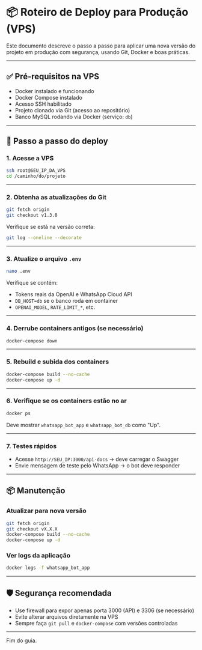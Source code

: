 # 📦 Roteiro de Deploy para Produção (VPS)

Este documento descreve o passo a passo para aplicar uma nova versão do projeto em produção com segurança, usando Git, Docker e boas práticas.

---

## ✅ Pré-requisitos na VPS

- Docker instalado e funcionando
- Docker Compose instalado
- Acesso SSH habilitado
- Projeto clonado via Git (acesso ao repositório)
- Banco MySQL rodando via Docker (serviço: `db`)

---

## 🚀 Passo a passo do deploy

### 1. Acesse a VPS

```bash
ssh root@SEU_IP_DA_VPS
cd /caminho/do/projeto
```

---

### 2. Obtenha as atualizações do Git

```bash
git fetch origin
git checkout v1.3.0
```

Verifique se está na versão correta:

```bash
git log --oneline --decorate
```

---

### 3. Atualize o arquivo `.env`

```bash
nano .env
```

Verifique se contém:

- Tokens reais da OpenAI e WhatsApp Cloud API
- `DB_HOST=db` se o banco roda em container
- `OPENAI_MODEL`, `RATE_LIMIT_*`, etc.

---

### 4. Derrube containers antigos (se necessário)

```bash
docker-compose down
```

---

### 5. Rebuild e subida dos containers

```bash
docker-compose build --no-cache
docker-compose up -d
```

---

### 6. Verifique se os containers estão no ar

```bash
docker ps
```

Deve mostrar `whatsapp_bot_app` e `whatsapp_bot_db` como "Up".

---

### 7. Testes rápidos

- Acesse `http://SEU_IP:3000/api-docs` → deve carregar o Swagger
- Envie mensagem de teste pelo WhatsApp → o bot deve responder

---

## 📦 Manutenção

### Atualizar para nova versão

```bash
git fetch origin
git checkout vX.X.X
docker-compose build --no-cache
docker-compose up -d
```

### Ver logs da aplicação

```bash
docker logs -f whatsapp_bot_app
```

---

## 🛡️ Segurança recomendada

- Use firewall para expor apenas porta 3000 (API) e 3306 (se necessário)
- Evite alterar arquivos diretamente na VPS
- Sempre faça `git pull` e `docker-compose` com versões controladas

---

Fim do guia.

